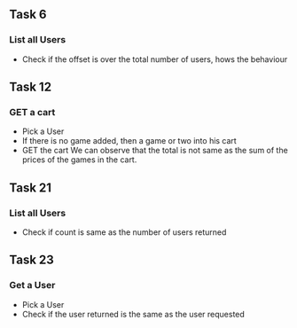 ## Task 6
### List all Users
- Check if the offset is over the total number of users, hows the behaviour

## Task 12
### GET a cart
- Pick a User
- If there is no game added, then a game or two into his cart
- GET the cart
We can observe that the total is not same as the sum of the prices of the games in the cart.

## Task 21
### List all Users
- Check if count is same as the number of users returned

## Task 23
### Get a User
- Pick a User
- Check if the user returned is the same as the user requested